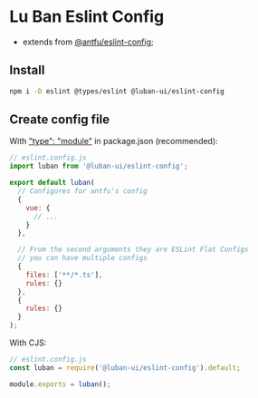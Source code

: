 # Lu Ban Eslint Config

- extends from [@antfu/eslint-config](https://github.com/antfu/eslint-config);

## Install

```sh
npm i -D eslint @types/eslint @luban-ui/eslint-config
```

## Create config file

With ["type": "module"](https://nodejs.org/api/packages.html#type) in package.json (recommended):

```js
// eslint.config.js
import luban from '@luban-ui/eslint-config';

export default luban(
  // Configures for antfu's config
  {
    vue: {
      // ...
    }
  },

  // From the second arguments they are ESLint Flat Configs
  // you can have multiple configs
  {
    files: ['**/*.ts'],
    rules: {}
  },
  {
    rules: {}
  }
);
```

With CJS:

```js
// eslint.config.js
const luban = require('@luban-ui/eslint-config').default;

module.exports = luban();
```
